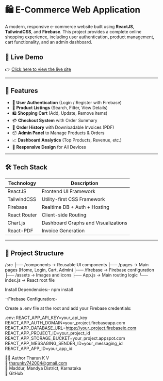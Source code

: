 # 🛍️ E-Commerce Web Application

A modern, responsive e-commerce website built using **ReactJS**, **TailwindCSS**, and **Firebase**. This project provides a complete online shopping experience, including user authentication, product management, cart functionality, and an admin dashboard.

## 🔗 Live Demo

👉 [Click here to view the live site](https://tharun-kv.github.io/Ecommerce/)

---

## 🚀 Features

- 🔐 **User Authentication** (Login / Register with Firebase)
- 🛒 **Product Listings** (Search, Filter, View Details)
- 🛍️ **Shopping Cart** (Add, Update, Remove items)
- 💳 **Checkout System** with Order Summary
- 📜 **Order History** with Downloadable Invoices (PDF)
- 📦 **Admin Panel** to Manage Products & Orders
- 📈 **Dashboard Analytics** (Top Products, Revenue, etc.)
- 📱 **Responsive Design** for All Devices

---

## 🛠️ Tech Stack

| Technology      | Description                            |
|-----------------|----------------------------------------|
| ReactJS         | Frontend UI Framework                  |
| TailwindCSS     | Utility-first CSS Framework            |
| Firebase        | Realtime DB + Auth + Hosting           |
| React Router    | Client-side Routing                    |
| Chart.js        | Dashboard Graphs and Visualizations    |
| React-PDF       | Invoice Generation                     |

---

## 📁 Project Structure

/src
├── /components → Reusable UI components
├── /pages → Main pages (Home, Login, Cart, Admin)
├── /firebase → Firebase configuration
├── /assets → Images and icons
├── App.js → Main routing logic
└── index.js → React root file

Install Dependencies:-
npm install

-:Firebase Configuration:-

Create a .env file at the root and add your Firebase credentials:

.env:
REACT_APP_API_KEY=your_api_key
REACT_APP_AUTH_DOMAIN=your_project.firebaseapp.com
REACT_APP_DATABASE_URL=https://your_project.firebaseio.com
REACT_APP_PROJECT_ID=your_project_id
REACT_APP_STORAGE_BUCKET=your_project.appspot.com
REACT_APP_MESSAGING_SENDER_ID=your_messaging_id
REACT_APP_APP_ID=your_app_id

👨‍💻 Author
Tharun K V                                                                                                                                                  
📧 tharunkv742004@gmail.com                                                                                                                                
📍 Maddur, Mandya District, Karnataka                                                                                                                       
🔗 GitHub

